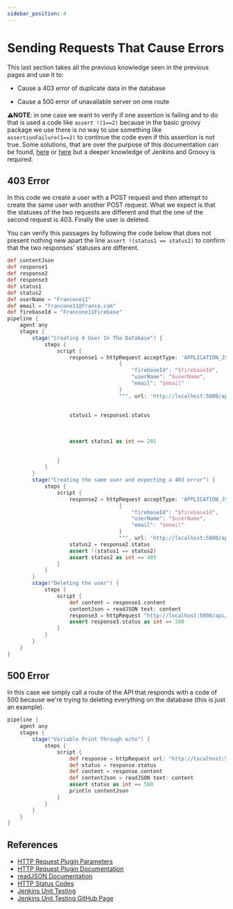 ```yaml
---
sidebar_position: 4
---
```


# Sending Requests That Cause Errors

This last section takes all the previous knowledge seen in the previous pages and use it to:

* Cause a 403 error of duplicate data in the database

* Cause a 500 error of unavailable server on one route

**:warning:NOTE**: in one case we want to verify if one assertion is failing and to do that is used a code like `assert !(1==2)` because in the basic groovy package we use there is no way to use something like `assertionFailure(1==2)` to continue the code even if this assertion is not true. Some solutions, that are over the purpose of this documentation can be found, [here](https://www.jenkins.io/doc/developer/testing) or [here](https://github.com/jenkinsci/JenkinsPipelineUnit) but a deeper knowledge of Jenkins and Groovy is required.

## 403 Error

In this code we create a user with a POST request and then attempt to create the same user with another POST request. What we expect is that the statuses of the two requests are different and that the one of the second request is 403. Finally the user is deleted.

You can verify this passages by following the code below that does not present nothing new apart the line `assert !(status1 == status2)` to confirm that the two responses' statuses are different.

```groovy
def contentJson
def response1
def response2
def response3
def status1
def status2
def userName = "Francone11"
def email = "francone11@franco.com"
def firebaseId = "Francone11Firebase"
pipeline {
    agent any
    stages {
        stage("Creating A User In The Database") {
            steps {
                script {
                    response1 = httpRequest acceptType: 'APPLICATION_JSON', contentType: 'APPLICATION_JSON', httpMode: 'POST', quiet: true, requestBody: """
                                    {
                                        "firebaseId": "$firebaseId",
                                        "userName": "$userName",
                                        "email": "$email"
                                    }
                                    """, url: 'http://localhost:5000/api/users/add', customHeaders: [[name: 'foo', value: 'bar']], validResponseCodes: '200:500'
                    
                    
                    status1 = response1.status
                    
                    
                    
                    assert status1 as int == 201
                    
                    
                }
            }
        }
        stage("Creating the same user and expecting a 403 error") {
            steps {
                script {
                    response2 = httpRequest acceptType: 'APPLICATION_JSON', contentType: 'APPLICATION_JSON', httpMode: 'POST', quiet: true, requestBody: """
                                    {
                                        "firebaseId": "$firebaseId",
                                        "userName": "$userName",
                                        "email": "$email"
                                    }
                                    """, url: 'http://localhost:5000/api/users/add', customHeaders: [[name: 'foo', value: 'bar']],  validResponseCodes: '200:500'
                    status2 = response2.status
                    assert !(status1 == status2)
                    assert status2 as int == 403
                }
            }
        }
        stage("Deleting the user") {
            steps {
                script {
                    def content = response1.content
                    contentJson = readJSON text: content
                    response3 = httpRequest "http://localhost:5000/api/users/delete/${contentJson.user.id}"
                    assert response3.status as int == 200
                }
            }
        }
    }
}
```

## 500 Error

In this case we simply call a route of the API that responds with a code of 500 because we're trying to deleting everything on the database (this is just an example).

```groovy
pipeline {
    agent any
    stages {
        stage("Variable Print Through echo") {
            steps {
                script {
                    def response = httpRequest url: "http://localhost:5000/api/deleteAll", validResponseCodes: '200:500'
                    def status = response.status
                    def content = response.content
                    def contentJson = readJSON text: content
                    assert status as int == 500
                    println contentJson
                }
            }
        }
    }
}
```

## References

* [HTTP Request Plugin Parameters](https://www.jenkins.io/doc/pipeline/steps/http_request/)
* [HTTP Request Plugin Documentation](https://plugins.jenkins.io/http_request/)
* [readJSON Documentation](https://www.jenkins.io/doc/pipeline/steps/pipeline-utility-steps/#readjson-read-json-from-files-in-the-workspace)
* [HTTP Status Codes](https://en.wikipedia.org/wiki/List_of_HTTP_status_codes)
* [Jenkins Unit Testing](https://www.jenkins.io/doc/developer/testing/)
* [Jenkins Unit Testing GitHub Page](https://github.com/jenkinsci/JenkinsPipelineUnit)